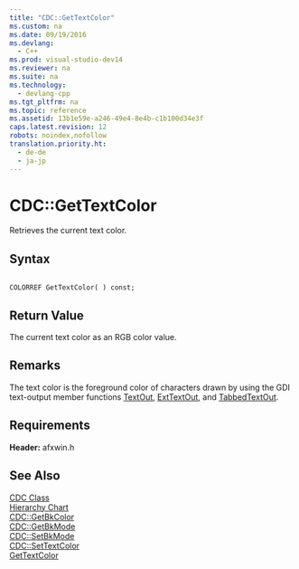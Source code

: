 ```yaml
---
title: "CDC::GetTextColor"
ms.custom: na
ms.date: 09/19/2016
ms.devlang: 
  - C++
ms.prod: visual-studio-dev14
ms.reviewer: na
ms.suite: na
ms.technology: 
  - devlang-cpp
ms.tgt_pltfrm: na
ms.topic: reference
ms.assetid: 13b1e59e-a246-49e4-8e4b-c1b100d34e3f
caps.latest.revision: 12
robots: noindex,nofollow
translation.priority.ht: 
  - de-de
  - ja-jp
---
```

# CDC::GetTextColor
Retrieves the current text color.  
  
## Syntax  
  
```  
  
COLORREF GetTextColor( ) const;  
```  
  
## Return Value  
 The current text color as an RGB color value.  
  
## Remarks  
 The text color is the foreground color of characters drawn by using the GDI text-output member functions [TextOut](../vs140/CDC--TextOut.md), [ExtTextOut](../vs140/CDC--ExtTextOut.md), and [TabbedTextOut](../vs140/CDC--TabbedTextOut.md).  
  
## Requirements  
 **Header:** afxwin.h  
  
## See Also  
 [CDC Class](../vs140/CDC-Class.md)   
 [Hierarchy Chart](../vs140/Hierarchy-Chart.md)   
 [CDC::GetBkColor](../vs140/CDC--GetBkColor.md)   
 [CDC::GetBkMode](../vs140/CDC--GetBkMode.md)   
 [CDC::SetBkMode](../vs140/CDC--SetBkMode.md)   
 [CDC::SetTextColor](../vs140/CDC--SetTextColor.md)   
 [GetTextColor](http://msdn.microsoft.com/library/windows/desktop/dd144934)